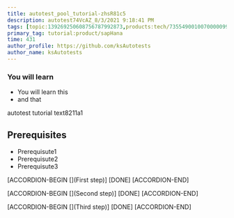 ```yaml
---
title: autotest_pool_tutorial-zhsR81c5
description: autotest74VcAZ_8/3/2021 9:18:41 PM
tags: [topic:139269250608756787992873,products:tech/73554900100700000996,tutorial:experience/advanced]
primary_tag: tutorial:product/sapHana
time: 431
author_profile: https://github.com/ksAutotests
author_name: ksAutotests
---
```

### You will learn
- You will learn this
- and that

autotest tutorial text8211a1

## Prerequisites
- Prerequisute1
- Prerequisute2
- Prerequisute3

[ACCORDION-BEGIN [](First step)]
[DONE]
[ACCORDION-END]

[ACCORDION-BEGIN [](Second step)]
[DONE]
[ACCORDION-END]

[ACCORDION-BEGIN [](Third step)]
[DONE]
[ACCORDION-END]

